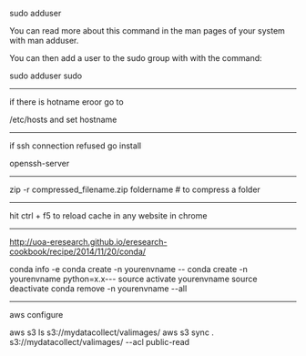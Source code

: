 sudo adduser <username>
 
You can read more about this command in the man pages of your system with man adduser.
 
You can then add a user to the sudo group with with the command:
 
sudo adduser <username> sudo

----------------------------



if there is hotname eroor go to 

/etc/hosts and set hostname


----------------------------


if ssh connection refused go install 

openssh-server


---------------------------------

zip -r compressed_filename.zip foldername  # to compress a folder

----------------------------------------


hit ctrl + f5 to reload cache in any website in chrome


--------------------------------------------------------------
http://uoa-eresearch.github.io/eresearch-cookbook/recipe/2014/11/20/conda/

conda info -e
conda create -n yourenvname
 -- conda create -n yourenvname python=x.x---
source activate yourenvname
source deactivate
conda remove -n yourenvname --all

-----------------------------

aws configure

aws s3 ls s3://mydatacollect/valimages/
aws s3 sync . s3://mydatacollect/valimages/ --acl public-read


